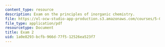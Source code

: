 ```yaml
---
content_type: resource
description: Exam on the principles of inorganic chemistry.
file: https://ol-ocw-studio-app-production.s3.amazonaws.com/courses/5-04-principles-of-inorganic-chemistry-ii-fall-2008/1a0e8293bcfb966d77f512526ea523f7_exam2.pdf
file_type: application/pdf
resourcetype: Document
title: Exam 2
uid: 1a0e8293-bcfb-966d-77f5-12526ea523f7
---
```

